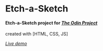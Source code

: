 # Etch-a-Sketch
#### Etch-a-Sketch project for *[The Odin Project](https://www.theodinproject.com/)*
created with [HTML, CSS, JS]

*[Live demo](https://xdsolrac.github.io/etch-a-sketch/)*

